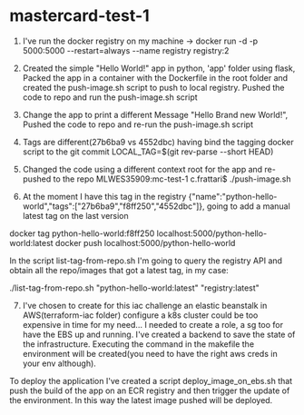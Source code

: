 # mastercard-test-1

1. I've run the docker registry on my machine -> docker run -d -p 5000:5000 --restart=always --name registry registry:2 

2. Created the simple "Hello World!" app in python, 'app' folder using flask, Packed the app in a container with the Dockerfile in the root folder and created the push-image.sh script to push to local registry. Pushed the code to repo and run the push-image.sh script

3. Change the app to print a different Message "Hello Brand new World!", Pushed the code to repo and re-run the push-image.sh script


4. Tags are different(27b6ba9 vs 4552dbc) having bind the tagging docker script to the git commit  LOCAL_TAG=$(git rev-parse --short HEAD)

5. Changed the code using a different context root for the app and re-pushed to the repo 
MLWES35909:mc-test-1 c.frattari$ ./push-image.sh



6. At the moment I have this tag in the registry 
{"name":"python-hello-world","tags":["27b6ba9","f8ff250","4552dbc"]}, going to add a manual latest tag on the last version 

docker tag python-hello-world:f8ff250 localhost:5000/python-hello-world:latest
docker push localhost:5000/python-hello-world

In the script list-tag-from-repo.sh I'm going to query the registry API and obtain all the repo/images that got a latest tag, in my case:

./list-tag-from-repo.sh
"python-hello-world:latest" "registry:latest"

7. I've chosen to create for this iac challenge an elastic beanstalk in AWS(terraform-iac folder) configure a k8s cluster could be too expensive in time for my need... I needed to create a role, a sg too for have the EBS up and running. I've created a backend to save the state of the infrastructure.
Executing the command in the makefile the environment will be created(you need to have the right aws creds in your env although).

To deploy the application I've created a script deploy_image_on_ebs.sh that push the build of the app on an ECR registry and then trigger the update of the environment. In this way the latest image pushed will be deployed.

